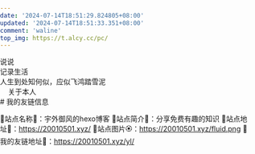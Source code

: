 ```yaml
---
date: '2024-07-14T18:51:29.824805+08:00'		
updated: '2024-07-14T18:51:33.351+08:00'		
comment: 'waline'		
top_img: https://t.alcy.cc/pc/
---
```

<head>
  <meta charset="UTF-8">
  <meta name="viewport" content="width=device-width, initial-scale=1.0">
  <title>记录生活</title>
  <style>
    /* 全局样式 */
    body, html {
      margin: 0;
      padding: 0;
    }
    h1 {
      display: none;
    }
    div#page {
      background: none !important;
      box-shadow: none;
      padding: 0;
      border: none;
    }
  </style>
  <script src="/js/qexo-dao.min.js"></script>
</head>
<body>
  <div class="author-content author-content-item single" style="background:url(https://t.alcy.cc/pc/) center /cover no-repeat!important">
    <div class="card-content">
      <div class="author-content-item-tips">说说</div>
      <span class="author-content-item-title">记录生活</span>
      <div class="content-bottom">
        <div class="tips">人生到处知何似，应似飞鸿踏雪泥</div>
      </div>
      <div class="banner-button-group">
        <a class="banner-button" style="padding: 8px 12px;color: var(--anzhiyu-white);" onclick="pjax.loadUrl(&quot;/about&quot;)" data-pjax-state="">
          <i class="anzhiyufont anzhiyu-icon-arrow-circle-right" style="font-size:22px;margin-right:.25rem"></i>
          <span class="banner-button-text">关于本人</span>
        </a>
      </div>
    </div>
  </div>
# 我的友链信息

🌵站点名称🌺：宇外御风的hexo博客
🌲站点简介🌸：分享免费有趣的知识
🌳站点地址🌼：https://20010501.xyz/
🌴站点图片🏵️：https://20010501.xyz/fluid.png
🌿我的友链地址🌻：https://20010501.xyz/yl/

# 我可爱的友友们
<head>
  <!-- ... -->
  <script src="/js/main.min.js"></script>
  <!-- ... -->
</head>
<body>
  <!-- ... -->
  <div id="qexo-friend-link"></div>
  <script>
    loadQexoFriends({
        id: "qexo-friend-link",
        url: "https://hexoadmin.20010501.xyz",
    })
  </script>
</body>

# 留言申请友链吧
